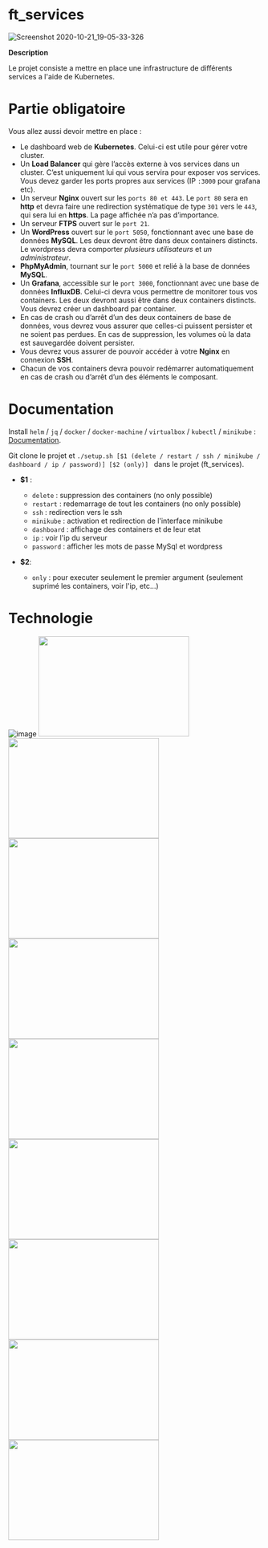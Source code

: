 # ft_services

![Screenshot 2020-10-21_19-05-33-326](https://user-images.githubusercontent.com/45235527/96753610-698e7080-13d0-11eb-9461-d3351c9208d7.png)

<strong>Description</strong>

Le projet consiste a mettre en place une infrastructure de différents services a l'aide de Kubernetes.


# Partie obligatoire

Vous allez aussi devoir mettre en place :
- Le dashboard web de <strong>Kubernetes</strong>. Celui-ci est utile pour gérer votre cluster.
- Un <strong>Load Balancer</strong> qui gère l’accès externe à vos services dans un cluster. C’est
uniquement lui qui vous servira pour exposer vos services. Vous devez garder les
ports propres aux services (IP `:3000` pour grafana etc).
- Un serveur <strong>Nginx</strong> ouvert sur les `ports 80 et 443`. Le `port 80` sera en <strong>http</strong> et devra
faire une redirection systématique de type `301` vers le `443`, qui sera lui en <strong>https</strong>.
La page affichée n’a pas d’importance.
- Un serveur <strong>FTPS</strong> ouvert sur le `port 21`.
- Un <strong>WordPress</strong> ouvert sur le `port 5050`, fonctionnant avec une base de données
<strong>MySQL</strong>. Les deux devront être dans deux containers distincts. Le wordpress devra
comporter *plusieurs utilisateurs* et *un administrateur*.
- <strong>PhpMyAdmin</strong>, tournant sur le `port 5000` et relié à la base de données <strong>MySQL</strong>.
- Un <strong>Grafana</strong>, accessible sur le `port 3000`, fonctionnant avec une base de données
<strong>InfluxDB</strong>. Celui-ci devra vous permettre de monitorer tous vos containers. Les
deux devront aussi être dans deux containers distincts. Vous devrez créer un dashboard par container.
- En cas de crash ou d’arrêt d’un des deux containers de base de données, vous
devrez vous assurer que celles-ci puissent persister et ne soient pas perdues. En
cas de suppression, les volumes où la data est sauvegardée doivent persister.
- Vous devrez vous assurer de pouvoir accéder à votre <strong>Nginx</strong> en connexion <strong>SSH</strong>.
- Chacun de vos containers devra pouvoir redémarrer automatiquement en cas de
crash ou d’arrêt d’un des éléments le composant.


# Documentation

Install ```helm``` / ```jq``` / ```docker``` / ```docker-machine``` / ```virtualbox``` / ```kubectl``` / ```minikube``` : <a href="https://github.com/AcensJJ/ft_services/blob/master/srcs/doc">Documentation</a>.

Git clone le projet et ```./setup.sh [$1 (delete / restart / ssh / minikube / dashboard / ip / password)] [$2 (only)] ``` dans le projet (ft_services).

- <strong>$1</strong> : 
  - ```delete``` : suppression des containers (no only possible)
  - ```restart``` : redemarrage de tout les containers (no only possible)
  - ```ssh``` : redirection vers le ssh
  - ```minikube``` : activation et redirection de l'interface minikube
  - ```dashboard``` : affichage des containers et de leur etat
  - ```ip``` : voir l'ip du serveur
  - ```password``` : afficher les mots de passe MySql et wordpress
  
- <strong>$2</strong>:
  - ```only``` : pour executer seulement le premier argument (seulement suprimé les containers, voir l'ip, etc...)

# Technologie

![image](https://user-images.githubusercontent.com/45235527/96755415-fd613c00-13d2-11eb-9e80-ca852dbd7cac.png) <img src="https://user-images.githubusercontent.com/45235527/96755516-1b2ea100-13d3-11eb-90a5-eef37dc45090.png" width="300" height="200" /> <img src="https://user-images.githubusercontent.com/45235527/96755596-36011580-13d3-11eb-8f1f-3d0df5ca7782.png" width="300" height="200" /> <img src="https://user-images.githubusercontent.com/45235527/96755726-5e890f80-13d3-11eb-9c6b-5ac803a7a5fc.png" width="300" height="200" /> <img src="https://user-images.githubusercontent.com/45235527/96755647-47e2b880-13d3-11eb-918f-e904e959f4f9.png" width="300" height="200" /> <img src="https://user-images.githubusercontent.com/45235527/96904960-1d0e6800-1498-11eb-9ebf-beddaae4bb93.png" width="300" height="200" /> <img src="https://user-images.githubusercontent.com/45235527/103042867-453f4380-457b-11eb-8ce7-fc5eb8b99269.png" width="300" height="200" /> <img src="https://user-images.githubusercontent.com/45235527/103042900-6738c600-457b-11eb-9009-4794fe3e5162.jpg" width="300" height="200" /> <img src="https://user-images.githubusercontent.com/45235527/103042921-7455b500-457b-11eb-8e08-e4e9a265c4a1.png" width="300" height="200" /> <img src="https://user-images.githubusercontent.com/45235527/103042929-820b3a80-457b-11eb-8ea9-7381c4f22fb8.jpeg" width="300" height="200" />
